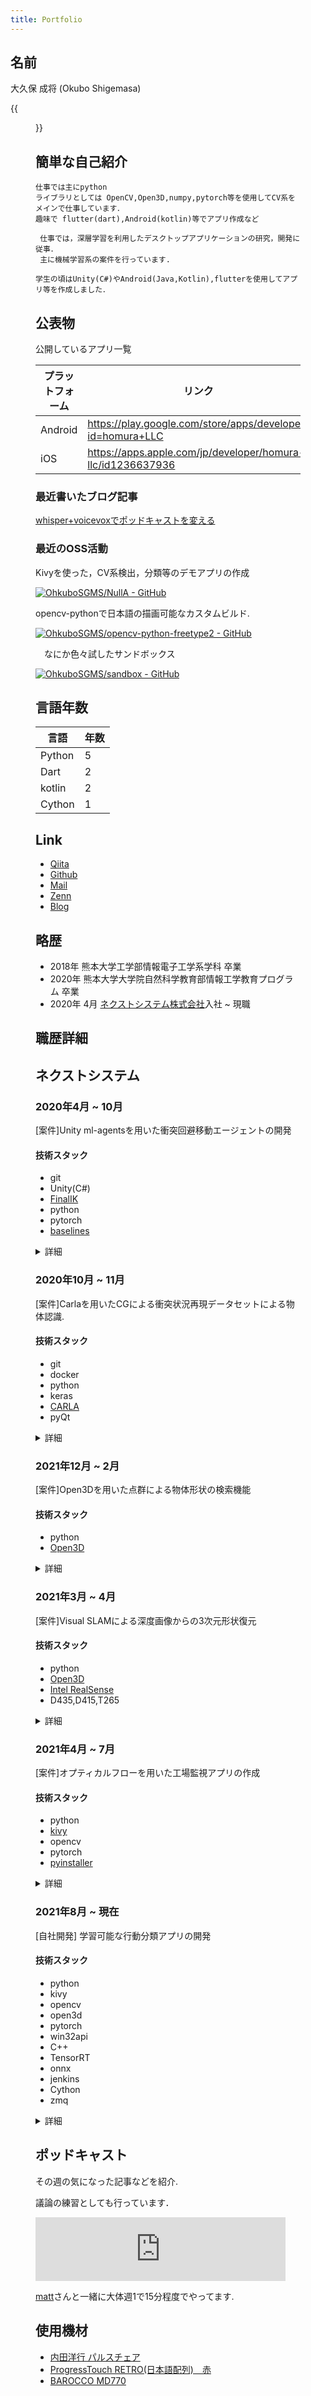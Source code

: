 ```yaml
---
title: Portfolio
---
```


## 名前

大久保 成将 (Okubo Shigemasa)

{{<figure src="chao.jpg" width="35%" float="right">}}

## 簡単な自己紹介

```
仕事では主にpython 
ライブラリとしては OpenCV,Open3D,numpy,pytorch等を使用してCV系をメインで仕事しています．
趣味で flutter(dart),Android(kotlin)等でアプリ作成など

 仕事では，深層学習を利用したデスクトップアプリケーションの研究，開発に従事．
 主に機械学習系の案件を行っています.　

学生の頃はUnity(C#)やAndroid(Java,Kotlin),flutterを使用してアプリ等を作成しました．
```

## 公表物

 公開しているアプリ一覧
 
| プラットフォーム | リンク|
| --- | --- |
| Android| https://play.google.com/store/apps/developer?id=homura+LLC |
| iOS | https://apps.apple.com/jp/developer/homura-llc/id1236637936|

### 最近書いたブログ記事
 [whisper+voicevoxでポッドキャストを変える](https://ohkubosgms.hatenablog.com/entry/whiser_voicevox)
 
### 最近のOSS活動
 Kivyを使った，CV系検出，分類等のデモアプリの作成

 [![OhkuboSGMS/NullA - GitHub](https://gh-card.dev/repos/OhkuboSGMS/NullA.svg)](https://github.com/OhkuboSGMS/NullA)
 
 opencv-pythonで日本語の描画可能なカスタムビルド.

 [![OhkuboSGMS/opencv-python-freetype2 - GitHub](https://gh-card.dev/repos/OhkuboSGMS/opencv-python-freetype2.svg)](https://github.com/OhkuboSGMS/opencv-python-freetype2)

　なにか色々試したサンドボックス

 [![OhkuboSGMS/sandbox - GitHub](https://gh-card.dev/repos/OhkuboSGMS/sandbox.svg)](https://github.com/OhkuboSGMS/sandbox)

## 言語年数

| 言語 | 年数| 
| --- | --- |
|Python |5|
|Dart |2|
|kotlin |2|
|Cython | 1|

## Link

* [Qiita](https://qiita.com/Alt_Shift_N)
* [Github](https://github.com/OhkuboSGMS)
* [Mail](mailto:ginger.os777146th@gmail.com)
* [Zenn](https://zenn.dev/alt_shift_n)
* [Blog](https://ohkubosgms.hatenablog.com/)

## 略歴

- 2018年 熊本大学工学部情報電子工学系学科 卒業
- 2020年 熊本大学大学院自然科学教育部情報工学教育プログラム 卒業
- 2020年 4月 [ネクストシステム株式会社](https://www.next-system.com/)入社 ~ 現職

## 職歴詳細

## ネクストシステム

### 2020年4月 ~ 10月

[案件]Unity ml-agentsを用いた衝突回避移動エージェントの開発

#### 技術スタック
 
* git
* Unity(C#)
* [FinalIK](http://root-motion.com/)
* python
* pytorch
* [baselines](https://github.com/openai/baselines)

<details>
  <summary>詳細</summary>

[Unity ml-agents](https://github.com/Unity-Technologies/ml-agents)を使用して，6軸ロボットアームの衝突回避エージェント作成.
バージョンは [Beta 0.15.0](https://github.com/Unity-Technologies/ml-agents/releases/tag/0.15.0)付近を使用.

#### 概要

6軸ロボットの先端を目標に対して障害物を避けるように移動するエージェントを強化学習を用いて汎用的なモデルを作成する．

#### 具体的な内容

各アクチュエータの加速度を行動として，ロボットアームを移動させる．
Unityの物理環境内において，衝突判定のシミュレーションを行い，学習する．
状態は各アクチュエータの角度，レイの衝突判定などを使用．

#### チーム構成

| 役割 | 人数|
| --- | --- |
| マネージャ | 1 |
| エンジニア | 2 | 

#### 結果
プロジェクトは入社時に既に進行中のプロジェクトで途中から，強化学習の担当として参加．
 
ある程度決まった状況では回避行動が可能になったが汎用的な動きを学習はできなかった．
Unityでデフォルトで用意されている学習アルゴリズムでトライするに終わったため，より様々な手法を調査，論文等もロボットアームに関連する
情報をより集めたうえで，どう始めるかも含めて検討していければより良い結果が残せたのではないかと考えられる.



当時のml-agentドキュメントを翻訳した記事: [リンク](https://qiita.com/Alt_Shift_N/items/2c37fbb26d739b7f3046)
</details>

### 2020年10月 ~ 11月

[案件]Carlaを用いたCGによる衝突状況再現データセットによる物体認識.

#### 技術スタック

* git
* docker
* python
* keras
* [CARLA](https://carla.org/)
* pyQt


<details>
  <summary>詳細</summary>

#### 概要

車載カメラによる発生しづらいシチュエーションデータをCGによる作成,精度向上検証.

途中参加.

#### 具体的な内容

接触事故といった現実では 収集が難しい画像データを
Unreal Engine製の自動運転フレームワークワークであるCARLAを用いて，現実的なCGデータとして生成．

生成したCGデータを元データにミックスすることで精度向上を図る．

主に，精度向上の指標確認機能，データセット品質確認，統計情報収集機能等を作成．

#### チーム構成

| 役割 | 人数|
| --- | -- |
| マネージャ | 1 |
| エンジニア | 3 |
| CGエンジニア| 1 |

#### 結論

このプロジェクトもまた途中参加のプロジェクトでプチ炎上気味だった．
現実世界の映像とCG世界の間の誤差が大きく，目的となる現実世界での検出精度がなかなか上がらなかった．

プログラム自体のバグ等もあり，前提とする環境自体の間違いやアノテーションの特殊性など要因となりうる原因は
多岐にわたるため，それぞれについて報告して完了．

</details>

### 2021年12月 ~ 2月

[案件]Open3Dを用いた点群による物体形状の検索機能

#### 技術スタック

* python
* [Open3D](http://www.open3d.org/)

<details>
  <summary>詳細</summary>

#### 概要

ICP位置合わせやFPFH特徴量等の古典的なアルゴリズムを用いて，物体形状検索システムを開発.

#### 具体的な内容

3Dメッシュデータ間の比較可能な機能を検討，作成．
検索が可能になることによって，メッシュデータ付随する付加情報を取得可能．
新規メッシュデータを作成時に以前のデータを参考にできるシステムが作成可能になる．

Open3Dに実装されている位置合わせアルゴリズム，KDTree,FLANN,視覚化機能等を活用し開発．
クライアントと開発の進捗状況の報告，方向性の検討等も行った．

開発は1人で行った．

#### チーム構成

| 役割 | 人数|
| --- | -- |
| マネージャ | 1 |
| エンジニア | 1 |

#### 結果

最終的にpythonのCLIプログラムとして，まとめて納品．
クライアントに満足してもらう結果が得られた．

#### 参考資料

| title   | url  |
| --- | --- |
|3次元レジストレーションの基礎とOpen3Dを用いた3次元点群処理 | https://www.slideshare.net/ttamaki/3open3d3|
| Open3D Doc| 　http://www.open3d.org/docs/release/|
| 物体認識のための3次元特徴量とその周辺 |  http://isl.sist.chukyo-u.ac.jp/Archives/Nagoya-CV-PRML-2015March-Hashimoto.pdf|

</details>

### 2021年3月 ~ 4月

[案件]Visual SLAMによる深度画像からの3次元形状復元

#### 技術スタック

* python
* [Open3D](http://www.open3d.org/)
* [Intel RealSense](https://intelrealsense.github.io/librealsense/python_docs/_generated/pyrealsense2.html)
* D435,D415,T265

<details>
  <summary>詳細</summary>

#### 概要

RealSenseを用いたRGBD動画像+トラッキングデータからローカルデバイスでの物体形状の3D復元.

#### 具体的な内容

ノートPCに取り付けられたデプスセンサ(D415,D435)とトラッキングセンサ(T265)を用いて
RGBDとPoseを取得.

センサデータをOpen3DのReconstruction Systemを用いて3Dメッシュを生成．

スキャンデータから生成したメッシュと元のCADデータを位置合わせして比較する．

一連の作業をアプリケーションとして動作するよう作成．

#### チーム構成

| 役割 | 人数|
| --- | -- |
| マネージャ | 1 |
| エンジニア | 2 |

#### 結論

スキャン対象の物体の反射率や表面のテクスチャ，形状等によって生成データの
精度が全くことなるため，できるだけテストケースの物体で正常にスキャンできるようパラメータを調整.
納品．


</details>

### 2021年4月 ~ 7月

[案件]オプティカルフローを用いた工場監視アプリの作成


#### 技術スタック

* python
* [kivy](https://kivy.org/)
* opencv
* pytorch
* [pyinstaller](https://pyinstaller.org/en/stable/)

<details>
  <summary>詳細</summary>

#### 概要

工場の誤動作検出アプリケーションの作成.

#### 具体的な内容

工場内の作業レーンが誤動作でストップする問題があり，問題を検出するアプリケーションを作成．

画像ベースの異常検出等のアルゴリズム等を検討．
最終的にオプティカルフローによる移動検出による停止検出でアプリケーションを作成．

アプリケーションを作成するにあたって，pythonでGUIアプリを作成可能なkivyを採用．

アプリ内でIPカメラ設定機能，検出機能，検出結果を出力等の監視アプリとしての一通りの機能を作成．

検出箇所のマスク機能，クロップ機能なども開発．

opencvでcudaの機能を使うため，cudaのカスタムパッケージでビルド.

アプリケーションとして納品する際にはpyinstallerを用いてビルド，exe形式で納品．

同案件に参加した新入社員に対しても指導を行う．

開発のメインを担当.

#### チーム構成

| 役割 | 人数|
| --- | -- |
| マネージャ | 1 |
| エンジニア | 2 |

#### 結論

GUIアプリケーションとして納品．

クライアントに満足してもらえる結果が得られた．

アプリケーションとして必要なGUIの構造，os周辺，デバイス，動画コーデックなど総合的なスキルが必要となり，本案件で
かなり広範囲の経験と知見が得られた．

このアプリは次に紹介する自社開発の原型ともなるアプリケーションになった．

</details>

### 2021年8月 ~ 現在

[自社開発]  学習可能な行動分類アプリの開発

#### 技術スタック

* python
* kivy
* opencv
* open3d
* pytorch
* win32api
* C++
* TensorRT
* onnx
* jenkins
* Cython
* zmq

<details>
  <summary>詳細</summary>

#### 概要

ユーザ側でローカルに行動分類のアノテーション，学習，推論が可能なオールインワンアプリケーションの開発.

#### 具体的な内容

骨格推定を利用した行動分類アプリケーションの開発を目的として，
解決タスクの調査，アルゴリズムの調査，検討，アプリケーション設計，実装，GUI作成，ビルドなど

アプリケーションの作成にあたって必要となる作業を最初から終わりまですべてにメインで関わりました．

##### 2021/8 ~ 10

行動分類アルゴリズムの調査，動作検討

#### 2021/11

データ構造，変換機能，学習機能設計，実装

#### 2022/12 ~1

アプリケーションのドラフトをkivyで作成．アプリケーション構成の設計，実装

案件で実際に利用，フィードバックをもらいなら実装を進めていく

#### 2022/2 ~ 3

デザイナーにGUIのデザインを調整してもらう．提供された画面に従って，GUIを修正．

#### 2022/4 ~ 5

アプリの動作の問題や機能の改善，マニュアルの作成等4~5人で修正を行う．
jenkinsによるアプリケーションの自動ビルド機能の導入，スクリプトによりビルド処理の書き出し，
giteaを用いたissueベースでの機能改善等.

#### 2022/6 ~ 現在

2022年5月製品版公開,発売.
現在も機能追加，バグ修正等をメインで継続.
さらなる作業解析のアルゴリズム等の調査も継続中.

#### チーム構成

時期によって変動あり.
| 役割 | 人数|
| --- | -- |
| マネージャ | 1 |
| エンジニア | 2~ 4|
| 広報 | 2 |
| デザイナ | 2 |
| ローカライズ | 1 |

#### 結論

アプリケーションを製品としてパブリッシュ,本格的な複数人でのチーム開発を行う．

問題の切り出しや再現方法，説明の仕方等，他人への情報の伝え方の難しさ，考え方の違い等を実感．

チームとしていかに効率よく開発を行うための方法などを考える機会が得られた．


</details>

## ポッドキャスト

その週の気になった記事などを紹介.

議論の練習としても行っています．

<iframe src="https://anchor.fm/yoshi-kyusu/embed" height="102px" width="400px" frameborder="0" scrolling="no"></iframe>


[matt](https://twitter.com/matt76t)さんと一緒に大体週1で15分程度でやってます.

## 使用機材

* [内田洋行 パルスチェア](https://office.uchida.co.jp/products/pulse/)
* [ProgressTouch RETRO(日本語配列)　赤](https://archisite.co.jp/products/archiss/progres-touch/retro-jp/)
* [BAROCCO MD770](https://archisite.co.jp/products/mistel/barocco-md770/)
